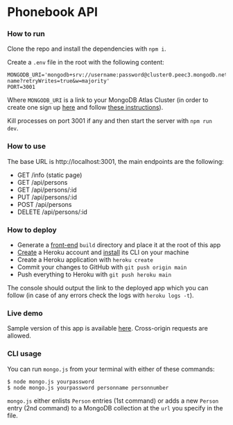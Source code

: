 # Phonebook API

### How to run

Clone the repo and install the dependencies with `npm i`.

Create a `.env` file in the root with the following content:
```
MONGODB_URI='mongodb+srv://username:password@cluster0.peec3.mongodb.net/db-name?retryWrites=true&w=majority'
PORT=3001
```
Where `MONGODB_URI` is a link to your MongoDB Atlas Cluster (in order to create one sign up [here](https://www.mongodb.com/cloud/atlas/register) and follow [these instructions](https://docs.atlas.mongodb.com/tutorial/create-new-cluster)).

Kill processes on port 3001 if any and then start the server with `npm run dev`.

### How to use

The base URL is http://localhost:3001, the main endpoints are the following:

* GET /info (static page)
* GET /api/persons
* GET /api/persons/:id
* PUT /api/persons/:id
* POST /api/persons
* DELETE /api/persons/:id

### How to deploy

* Generate a [front-end](https://github.com/dgrishajev/fso-submissions/tree/main/part2/phonebook) `build` directory and place it at the root of this app
* [Create](https://signup.heroku.com/) a Heroku account and [install](https://devcenter.heroku.com/articles/getting-started-with-nodejs#set-up) its CLI on your machine
* Create a Heroku application with `heroku create`
* Commit your changes to GitHub with `git push origin main`
* Push everything to Heroku with `git push heroku main`

The console should output the link to the deployed app which you can follow (in case of any errors check the logs with `heroku logs -t`).

### Live demo

Sample version of this app is available [here](https://young-cliffs-17816.herokuapp.com). Cross-origin requests are allowed.

### CLI usage

You can run `mongo.js` from your terminal with either of these commands:

```
$ node mongo.js yourpassword
$ node mongo.js yourpassword personname personnumber
```

`mongo.js` either enlists `Person` entries (1st command) or adds a new `Person` entry (2nd command) to a MongoDB collection at the `url` you specify in the file.
